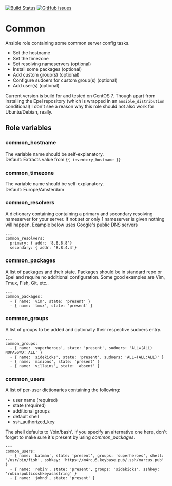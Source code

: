 [![Build Status](https://travis-ci.org/m4rcu5nl/ansible-role-common.svg?branch=master)](https://travis-ci.org/m4rcu5nl/ansible-role-common) [![GitHub issues](https://img.shields.io/github/issues/m4rcu5nl/ansible-role-common.svg)](https://github.com/m4rcu5nl/ansible-role-common/issues)

Common
======
Ansible role containing some common server config tasks. 

* Set the hostname
* Set the timezone
* Set resolving nameservers (optional)
* Install some packages (optional)
* Add custom group(s) (optional)
* Configure sudoers for custom group(s) (optional)
* Add user(s) (optional)

Current version is build for and tested on CentOS 7. Though apart from installing the Epel repository (which is wrapped in an `ansible_distribution` conditional) I don't see a reason why this role should not also work for Ubuntu/Debian, really.    
    
Role variables
--------------
### common_hostname
The variable name should be self-explanatory.    
Default: Extracts value from `{{ inventory_hostname }}`

### common_timezone
The variable name should be self-explanatory.    
Default: Europe/Amsterdam

### common_resolvers
A dictionary containing containing a primary and secondary resolving nameserver for your server. If not set or only 1 nameserver is given nothing will happen. Example below uses Google's public DNS servers

    ---
    common_resolvers:
      primary: { addr: '8.8.8.8'}
      secondary: { addr: '8.8.4.4'}

### common_packages
A list of packages and their state. Packages should be in standard repo or Epel and require no additional configuration. Some good examples are Vim, Tmux, Fish, Git, etc..    

    ---
    common_packages:
      - { name: 'vim', state: 'present' }
      - { name: 'tmux', state: 'present' }

### common_groups
A list of groups to be added and optionally their respective sudoers entry.    

    ---
    common_groups:
      - { name: 'superheroes', state: 'present', sudoers: 'ALL=(ALL) NOPASSWD: ALL' }
      - { name: 'sidekicks', state: 'present', sudoers: 'ALL=(ALL:ALL)' }
      - { name: 'minions', state: 'present' }
      - { name: 'villains', state: 'absent' }


### common_users
A list of per-user dictionaries containing the following:

* user name (required)
* state (required)
* additional groups
* default shell 
* ssh\_authorized\_key 

The shell defaults to '/bin/bash'. If you specify an alternative one here, don't forget to make sure it's present by using _common\_packages_.    

    ---
    common_users:
      - { name: 'batman', state: 'present', groups: 'superheroes', shell: '/usr/bin/fish', sshkey: 'https://m4rcu5.keybase.pub/.ssh/marcus.pub' }
      - { name: 'robin', state: 'present', groups: 'sidekicks', sshkey: 'robinspublicsshkeyasastring' }
      - { name: 'johnd', state: 'present' }

